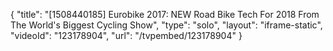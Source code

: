 {
    "title": "[1508440185] Eurobike 2017: NEW Road Bike Tech For 2018 From The World's Biggest Cycling Show",
    "type": "solo",
    "layout": "iframe-static",
    "videoId": "123178904",
    "url": "\/tvpembed\/123178904"
}
